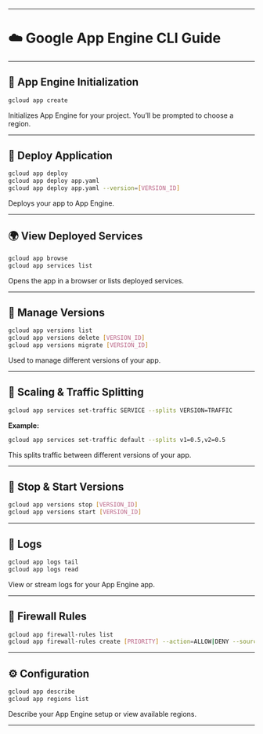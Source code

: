 
---

# ☁️ Google App Engine CLI Guide

---

## 📁 App Engine Initialization

```bash
gcloud app create
```

Initializes App Engine for your project. You’ll be prompted to choose a region.

---

## 🚀 Deploy Application

```bash
gcloud app deploy
gcloud app deploy app.yaml
gcloud app deploy app.yaml --version=[VERSION_ID]
```

Deploys your app to App Engine.

---

## 🌍 View Deployed Services

```bash
gcloud app browse
gcloud app services list
```

Opens the app in a browser or lists deployed services.

---

## 🔄 Manage Versions

```bash
gcloud app versions list
gcloud app versions delete [VERSION_ID]
gcloud app versions migrate [VERSION_ID]
```

Used to manage different versions of your app.

---

## 🔁 Scaling & Traffic Splitting

```bash
gcloud app services set-traffic SERVICE --splits VERSION=TRAFFIC
```

**Example:**

```bash
gcloud app services set-traffic default --splits v1=0.5,v2=0.5
```

This splits traffic between different versions of your app.

---

## 🛑 Stop & Start Versions

```bash
gcloud app versions stop [VERSION_ID]
gcloud app versions start [VERSION_ID]
```

---

## 🧾 Logs

```bash
gcloud app logs tail
gcloud app logs read
```

View or stream logs for your App Engine app.

---

## 🔐 Firewall Rules

```bash
gcloud app firewall-rules list
gcloud app firewall-rules create [PRIORITY] --action=ALLOW|DENY --source-range=IP_RANGE
```

---

## ⚙️ Configuration

```bash
gcloud app describe
gcloud app regions list
```

Describe your App Engine setup or view available regions.

---

